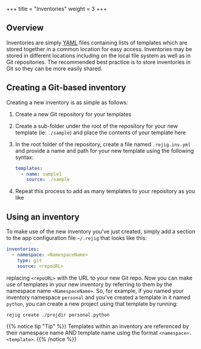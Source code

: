 +++
title = "Inventories"
weight = 3
+++

## Overview

Inventories are simply [YAML](https://yaml.org) files containing lists of templates which are stored together in a common location for easy access. Inventories may be stored in different locations including on the local file system as well as in Git repositories. The recommended best practice is to store inventories in Git so they can be more easily shared. 

## Creating a Git-based inventory

Creating a new inventory is as simple as follows:

1. Create a new Git repository for your templates
2. Create a sub-folder under the root of the repository for your new template (ie: `./sample`) and place the contents of your template here
3. In the root folder of the repository, create a file named `.rejig.inv.yml` and provide a name and path for your new template using the following syntax:

    ```yaml
    templates:
      - name: sample1
        source: ./sample
    ```

4. Repeat this process to add as many templates to your repository as you like

## Using an inventory

To make use of the new inventory you've just created, simply add a section to the app configuration file `~/.rejig` that looks like this: 

```yaml
inventories:
  - namespace: <NamespaceName>
    type: git
    source: <repoURL>
```

replacing `<repoURL>` with the URL to your new Git repo. Now you can make use of templates in your new inventory by referring to them by the namespace name `<NamespaceName>`. So, for example, if you named your inventory namespace `personal` and you've created a template in it named `python`, you can create a new project using that template by running: 

```shell
rejig create ./projdir personal.python
```

{{% notice tip "Tip" %}}
Templates within an inventory are referenced by their namespace name AND template name using the format `<namespace>.<template>`.
{{% /notice %}}